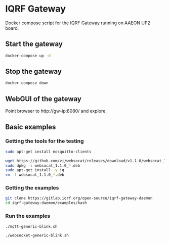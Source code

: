 # IQRF Gateway

Docker compose script for the IQRF Gateway running on AAEON UP2 board.

## Start the gateway

```bash
docker-compose up -d
```

## Stop the gateway

```bash
docker-compose down
```

## WebGUI of the gateway 

Point browser to http://gw-ip:8080/ and explore.

## Basic examples

### Getting the tools for the testing

```bash
sudo apt-get install mosquitto-clients
```

```bash
wget https://github.com/vi/websocat/releases/download/v1.1.0/websocat_1.1.0_amd64.deb
sudo dpkg -i websocat_1.1.0_*.deb
sudo apt-get install -y jq
rm -f websocat_1.1.0_*.deb
```

### Getting the examples

```bash
git clone https://gitlab.iqrf.org/open-source/iqrf-gateway-daemon
cd iqrf-gateway-daemon/examples/bash
```

### Run the examples

```bash
./mqtt-generic-blink.sh
```

```bash
./websocket-generic-blink.sh
```
